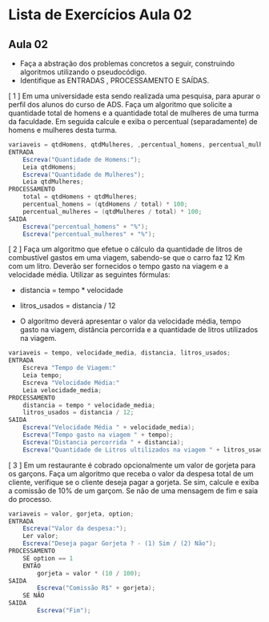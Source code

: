 # Lista de Exercícios Aula 02 #

## Aula 02 ##

 + Faça a abstração dos problemas concretos a seguir, construindo algoritmos utilizando o pseudocódigo.
 + Identifique as ENTRADAS , PROCESSAMENTO E SAÍDAS.

[ 1 ] Em uma universidade esta sendo realizada uma pesquisa, para apurar o perfil dos alunos do curso de ADS. Faça um algoritmo que solicite a quantidade total de homens e a quantidade total de mulheres de uma turma da faculdade. Em seguida calcule e exiba o percentual (separadamente) de homens e mulheres desta turma.

```java
variaveis = qtdHomens, qtdMulheres, ,percentual_homens, percentual_mulheres, total;
ENTRADA
	Escreva("Quantidade de Homens:");
	Leia qtdHomens;
	Escreva("Quantidade de Mulheres");
	Leia qtdMulheres;
PROCESSAMENTO
	total = qtdHomens + qtdMulheres;
	percentual_homens = (qtdHomens / total) * 100;
	percentual_mulheres = (qtdMulheres / total) * 100;
SAIDA
	Escreva("percentual_homens" + "%");
	Escreva("percentual_mulheres" + "%");
```

[ 2 ] Faça um algoritmo que efetue o cálculo da quantidade de litros de combustível gastos em uma viagem, sabendo-se que o carro faz 12 Km com um litro. Deverão ser fornecidos o tempo gasto na viagem e a velocidade média. Utilizar as seguintes fórmulas:
 * distancia = tempo * velocidade
 * litros_usados = distancia / 12

 * O algoritmo deverá apresentar o valor da velocidade média, tempo gasto na viagem, distância percorrida e a quantidade de litros utilizados na viagem.

```java
variaveis = tempo, velocidade_media, distancia, litros_usados;
ENTRADA
	Escreva "Tempo de Viagem:"
	Leia tempo;
	Escreva "Velocidade Média:"
	Leia velocidade_media;
PROCESSAMENTO
	distancia = tempo * velocidade_media;
	litros_usados = distancia / 12;
SAIDA
	Escreva("Velocidade Média " + velocidade_media);
	Escreva("Tempo gasto na viagem " + tempo);
	Escreva("Distancia percorrida " + distancia);
	Escreva("Quantidade de Litros ultilizados na viagem " + litros_usados);
```
[ 3 ] Em um restaurante é cobrado opcionalmente um valor de gorjeta para os garçons. Faça um algoritmo que receba o valor da despesa total de um cliente, verifique se o cliente deseja pagar a  gorjeta. Se sim, calcule e exiba a comissão de 10% de um garçom. Se não de uma mensagem de fim e saia do processo.

```java
variaveis = valor, gorjeta, option;
ENTRADA
	Escreva("Valor da despesa:");
	Ler valor;
	Escreva("Deseja pagar Gorjeta ? - (1) Sim / (2) Não");
PROCESSAMENTO
	SE option == 1
	ENTÃO
		gorjeta = valor * (10 / 100);
SAIDA
		Escreva("Comissão R$" + gorjeta);
	SE NÃO
SAIDA
		Escreva("Fim");
```